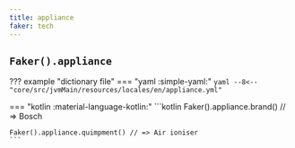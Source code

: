 ```yaml
---
title: appliance
faker: tech
---
```


## `Faker().appliance`

??? example "dictionary file"
    === "yaml :simple-yaml:"
        ```yaml
        --8<-- "core/src/jvmMain/resources/locales/en/appliance.yml"
        ```

=== "kotlin :material-language-kotlin:"
    ```kotlin
    Faker().appliance.brand() //  => Bosch

    Faker().appliance.quimpment() // => Air ioniser
    ```
